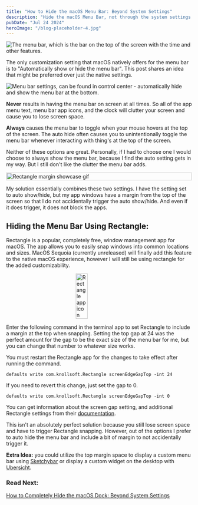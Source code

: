 ```yaml
---
title: "How to Hide the macOS Menu Bar: Beyond System Settings"
description: "Hide the macOS Menu Bar, not through the system settings app."
pubDate: "Jul 24 2024"
heroImage: "/blog-placeholder-4.jpg"
---
```


![The menu bar, which is the bar on the top of the screen with the time and other features.](/images/6/menu-bar.png)

The only customization setting that macOS natively offers for the menu bar is to "Automatically show or hide the menu bar". This post shares an idea that might be preferred over just the native settings.


![Menu bar settings, can be found in control center - automatically hide and show the menu bar at the bottom.](/images/6/hide-menu-bar-settings.png)

**Never** results in having the menu bar on screen at all times. So all of the app menu text, menu bar app icons, and the clock will clutter your screen and cause you to lose screen space.

**Always** causes the menu bar to toggle when your mouse hovers at the top of the screen. The auto hide often causes you to unintentionally toggle the menu bar whenever interacting with thing's at the top of the screen.

Neither of these options are great. Personally, if I had to choose one I would choose to always show the menu bar, because I find the auto setting gets in my way. But I still don't like the clutter the menu bar adds. 

<div style="display: flex;">
    <img 
    src="/images/6/rectangle-margin.gif" 
    alt="Rectangle margin showcase gif" 
    style="margin: auto; width: 100%"
    />
</div>

My solution essentially combines these two settings. I have the setting set to auto show/hide, but my app windows have a margin from the top of the screen so that I do not accidentally trigger the auto show/hide. And even if it does trigger, it does not block the apps.

## Hiding the Menu Bar Using Rectangle:

Rectangle is a popular, completely free, window management app for macOS. The app allows you to easily snap windows into common locations and sizes. MacOS Sequoia (currently unreleased) will finally add this feature to the native macOS experience, however I will still be using rectangle for the added customizability.

<div style="display: flex;">
    <img 
    src="/images/6/rectangle-app-icon.png" 
    alt="Rectangle app icon" 
    style="margin: auto; width: 25%"
    />
</div>

Enter the following command in the terminal app to set Rectangle to include a margin at the top when snapping. Setting the top gap at 24 was the perfect amount for the gap to be the exact size of the menu bar for me, but you can change that number to whatever size works. 

You must restart the Rectangle app for the changes to take effect after running the command.

```
defaults write com.knollsoft.Rectangle screenEdgeGapTop -int 24
```

If you need to revert this change, just set the gap to 0.

```
defaults write com.knollsoft.Rectangle screenEdgeGapTop -int 0
```

You can get information about the screen gap setting, and additional Rectangle settings from their [documentation](https://github.com/rxhanson/Rectangle/blob/main/TerminalCommands.md#setting-gaps-at-the-screen-edges).

This isn't an absolutely perfect solution because you still lose screen space and have to trigger Rectangle snapping. However, out of the options I prefer to auto hide the menu bar and include a bit of margin to not accidentally trigger it.

**Extra Idea:** you could utilize the top margin space to display a custom menu bar using [Sketchybar](https://github.com/FelixKratz/SketchyBar) or display a custom widget on the desktop with [Ubersicht](https://tracesof.net/uebersicht/).

### Read Next:

[How to Completely Hide the macOS Dock: Beyond System Settings](https://techsplanation.dev/blog/5-how-to-completely-hide-the-macos-dock-beyond-system-settings/)